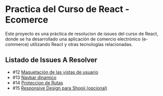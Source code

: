 # Practica del Curso de React - Ecomerce

Este proyecto es una práctica de resolucion de issues del curso de React, donde se ha desarrollado una aplicación de comercio electrónico (e-commerce) utilizando React y otras tecnologías relacionadas.

## Listado de Issues A Resolver

- #12 [Maquetación de las vistas de usuario](https://github.com/platzi/curso-react-practico/issues/12)
- #13 [Navbar dinamico](https://github.com/platzi/curso-react-practico/issues/13)
- #14 [Proteccion de Rutas](https://github.com/platzi/curso-react-practico/issues/14)
- #15 [Responsive Design para Shopii (opcional)](https://github.com/platzi/curso-react-practico/issues/15)
